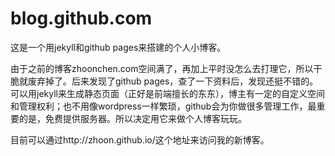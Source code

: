 blog.github.com
===============

这是一个用jekyll和github pages来搭建的个人小博客。

由于之前的博客zhoonchen.com空间满了，再加上平时没怎么去打理它，所以干脆就废弃掉了。后来发现了github pages，查了一下资料后，发现还挺不错的。可以用jekyll来生成静态页面（正好是前端擅长的东东），博主有一定的自定义空间和管理权利；也不用像wordpress一样繁琐，github会为你做很多管理工作，最重要的是，免费提供服务器。所以决定用它来做个人博客玩玩。

目前可以通过http://zhoon.github.io/这个地址来访问我的新博客。
